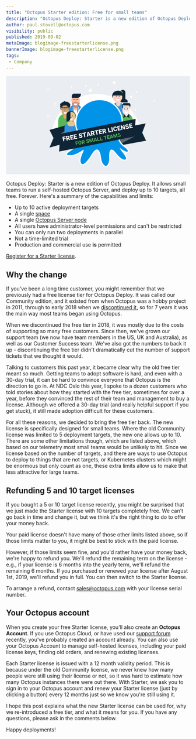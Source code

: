 ```yaml
---
title: "Octopus Starter edition: Free for small teams"
description: "Octopus Deploy: Starter is a new edition of Octopus Deploy. It allows small teams to run a self-hosted Octopus Server, and deploy up to 10 targets, all free."
author: paul.stovell@octopus.com
visibility: public
published: 2019-09-02
metaImage: blogimage-freestarterlicense.png
bannerImage: blogimage-freestarterlicense.png
tags:
 - Company
---
```


![Octopus Free Starter license - free for small teams](blogimage-freestarterlicense.png)

Octopus Deploy: Starter is a new edition of Octopus Deploy. It allows small teams to run a self-hosted Octopus Server, and deploy up to 10 targets, all free. Forever. Here's a summary of the capabilities and limits:

<ul class="icon-list">
    <li class="check">Up to 10 active deployment targets</li>
    <li class="check">A single <a href="https://octopus.com/docs/administration/spaces">space</a></li>
    <li class="check">A single <a href="https://octopus.com/docs/administration/high-availability">Octopus Server node</a></li>
    <li class="check">All users have administrator-level permissions and can't be restricted</li>
    <li class="check">You can only run two deployments in parallel</li>
    <li class="check">Not a time-limited trial</li>
    <li class="check">Production and commercial use <strong>is</strong> permitted</li>
</ul>

[Register for a Starter license](https://octopus.com/starter). 

## Why the change

If you've been a long time customer, you might remember that we previously had a free license tier for Octopus Deploy. It was called our Community edition, and it existed from when Octopus was a hobby project in 2011, through to early 2018 when we [discontinued it](https://octopus.com/blog/removing-free-tier), so for 7 years it was the main way most teams began using Octopus. 

When we discontinued the free tier in 2018, it was mostly due to the costs of supporting so many free customers. Since then, we've grown our support team (we now have team members in the US, UK and Australia), as well as our Customer Success team. We've also got the numbers to back it up - discontinuing the free tier didn't dramatically cut the number of support tickets that we thought it would. 

Talking to customers this past year, it became clear why the old free tier meant so much. Getting teams to adopt software is hard, and even with a 30-day trial, it can be hard to convince everyone that Octopus is the direction to go in. At NDC Oslo this year, I spoke to a dozen customers who told stories about how they started with the free tier, sometimes for over a year, before they convinced the rest of their team and management to buy a license. Although we offered a 30-day trial (and really helpful support if you get stuck), it still made adoption difficult for these customers. 

For all these reasons, we decided to bring the free tier back. The new license is specifically designed for small teams. Where the old Community license was limited to 5 deployment targets, the new one allows up to 10. There are some other limitations though, which are listed above, which based on our telemetry most small teams would be unlikely to hit. Since we license based on the number of targets, and there are ways to use Octopus to deploy to things that are not targets, or Kubernetes clusters which might be enormous but only count as one, these extra limits allow us to make that less attractive for large teams. 

## Refunding 5 and 10 target licenses

If you bought a 5 or 10 target license recently, you might be surprised that we just made the Starter license with 10 targets completely free. We can't go back in time and change it, but we think it's the right thing to do to offer your money back. 

Your paid license doesn't have many of those other limits listed above, so if those limits matter to you, it might be best to stick with the paid license. 

However, if those limits seem fine, and you'd rather have your money back, we're happy to refund you. We'll refund the remaining term on the license - e.g., if your license is 6 months into the yearly term, we'll refund the remaining 6 months. If you purchased or renewed your license after August 1st, 2019, we'll refund you in full. You can then switch to the Starter license. 

To arrange a refund, contact sales@octopus.com with your license serial number. 

## Your Octopus account

When you create your free Starter license, you'll also create an **Octopus Account**. If you use Octopus Cloud, or have used our [support forum](https://help.octopus.com) recently, you've probably created an account already. You can also use your Octopus Account to manage self-hosted licenses, including your paid license keys, finding old orders, and renewing existing licenses. 

Each Starter license is issued with a 12 month validity period. This is because under the old Community license, we never knew how many people were still using their license or not, so it was hard to estimate how many Octopus instances there were out there. With Starter, we ask you to sign in to your Octopus account and renew your Starter license (just by clicking a button) every 12 months just so we know you're still using it. 

I hope this post explains what the new Starter license can be used for, why we re-introduced a free tier, and what it means for you. If you have any questions, please ask in the comments below. 

Happy deployments!
